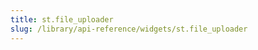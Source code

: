 ```yaml
---
title: st.file_uploader
slug: /library/api-reference/widgets/st.file_uploader
---
```


<Autofunction function="streamlit.file_uploader" />
